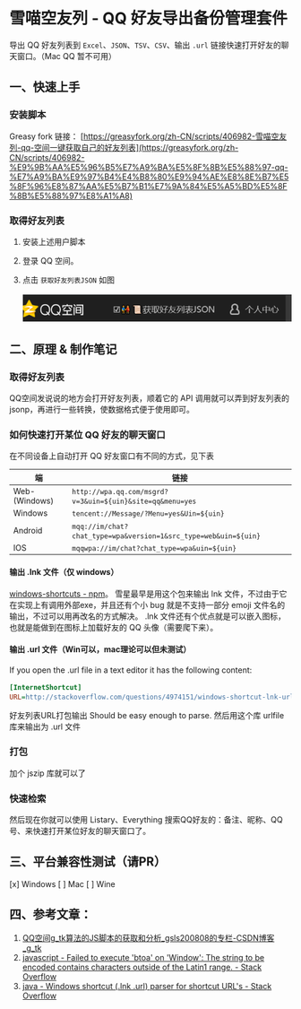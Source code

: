 # 雪喵空友列 - QQ 好友导出备份管理套件
导出 QQ 好友列表到 `Excel`、`JSON`、`TSV`、`CSV`、输出 `.url` 链接快速打开好友的聊天窗口。（Mac QQ 暂不可用）

## 一、快速上手

### 安装脚本

Greasy fork 链接：
[https://greasyfork.org/zh-CN/scripts/406982-雪喵空友列-qq-空间一键获取自己的好友列表](https://greasyfork.org/zh-CN/scripts/406982-%E9%9B%AA%E5%96%B5%E7%A9%BA%E5%8F%8B%E5%88%97-qq-%E7%A9%BA%E9%97%B4%E4%B8%80%E9%94%AE%E8%8E%B7%E5%8F%96%E8%87%AA%E5%B7%B1%E7%9A%84%E5%A5%BD%E5%8F%8B%E5%88%97%E8%A1%A8)

### 取得好友列表
1. 安装上述用户脚本
2. 登录 QQ 空间。
3. 点击 `获取好友列表JSON` 如图
   
   ![获取好友列表JSON按钮](./获取好友列表JSON按钮.png)

## 二、原理 & 制作笔记

### 取得好友列表

QQ空间发说说的地方会打开好友列表，顺着它的 API 调用就可以弄到好友列表的 jsonp，再进行一些转换，使数据格式便于使用即可。

### 如何快速打开某位 QQ 好友的聊天窗口

在不同设备上自动打开 QQ 好友窗口有不同的方式，见下表

| 端 | 链接 |
|-|-|
| Web-(Windows) | `http://wpa.qq.com/msgrd?v=3&uin=${uin}&site=qq&menu=yes` |
| Windows | `tencent://Message/?Menu=yes&Uin=${uin}` |
| Android | `mqq://im/chat?chat_type=wpa&version=1&src_type=web&uin=${uin}` |
| IOS | `mqqwpa://im/chat?chat_type=wpa&uin=${uin}` |

#### 输出 .lnk 文件（仅 windows）
[windows-shortcuts - npm]( https://www.npmjs.com/package/windows-shortcuts )。
雪星最早是用这个包来输出 lnk 文件，不过由于它在实现上有调用外部exe，并且还有个小 bug 就是不支持一部分 emoji 文件名的输出，不过可以用再改名的方式解决。
.lnk 文件还有个优点就是可以嵌入图标，也就是能做到在图标上加载好友的 QQ 头像（需要爬下来）。

#### 输出 .url 文件（Win可以，mac理论可以但未测试）
If you open the .url file in a text editor it has the following content:

```ini
[InternetShortcut]
URL=http://stackoverflow.com/questions/4974151/windows-shortcut-lnk-url-parser-for-shortcut-urls
```
好友列表URL打包输出
Should be easy enough to parse.
然后用这个库 urlfile 库来输出为 .url 文件

### 打包
加个 jszip 库就可以了

### 快速检索
然后现在你就可以使用 Listary、Everything 搜索QQ好友的：备注、昵称、QQ号、来快速打开某位好友的聊天窗口了。

## 三、平台兼容性测试（请PR）
[x] Windows
[ ] Mac
[ ] Wine

## 四、参考文章：
1. [QQ空间g_tk算法的JS脚本的获取和分析_gsls200808的专栏-CSDN博客_g_tk]( https://blog.csdn.net/gsls200808/article/details/48209917 )
2. [javascript - Failed to execute 'btoa' on 'Window': The string to be encoded contains characters outside of the Latin1 range. - Stack Overflow]( https://stackoverflow.com/questions/23223718/failed-to-execute-btoa-on-window-the-string-to-be-encoded-contains-characte )
3. [java - Windows shortcut (.lnk .url) parser for shortcut URL's - Stack Overflow]( https://stackoverflow.com/questions/4974151/windows-shortcut-lnk-url-parser-for-shortcut-urls )
